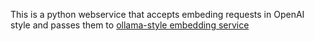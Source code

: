 This is a python webservice that accepts embeding requests in OpenAI style and passes them to [ollama-style embedding service](https://ollama.com/blog/embedding-models)
